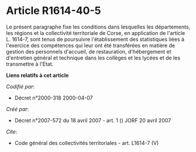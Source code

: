 # Article R1614-40-5

Le présent paragraphe fixe les conditions dans lesquelles les départements, les régions et la collectivité territoriale de
Corse, en application de l'article L. 1614-7, sont tenus de poursuivre l'établissement des statistiques liées à l'exercice
des compétences qui leur ont été transférées en matière de gestion des personnels d'accueil, de restauration, d'hébergement
et d'entretien général et technique dans les collèges et les lycées et de les transmettre à l'Etat.

**Liens relatifs à cet article**

_Codifié par_:

  - Décret n°2000-318 2000-04-07

_Créé par_:

  - Décret n°2007-572 du 18 avril 2007 - art. 1 () JORF 20 avril 2007

_Cite_:

  - Code général des collectivités territoriales - art. L1614-7 (V)
